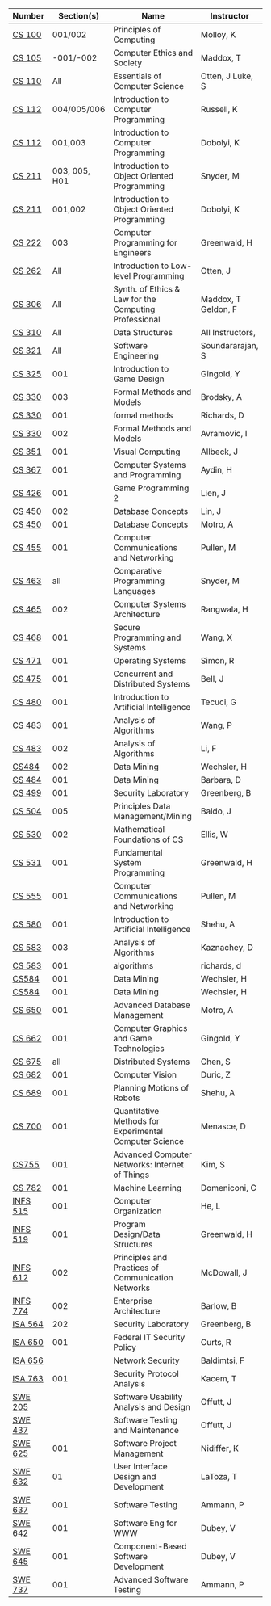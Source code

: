 | **Number** | **Section(s)** | **Name** | **Instructor** |
|------------|----------------|----------|----------------|
| [CS 100](../pdf_html/Spring2018/CS_100MolloyK.pdf) | 001/002 | Principles of Computing | Molloy, K |
| [CS 105](../pdf_html/Spring2018/CS_105MaddoxT.html) | -001/-002 | Computer Ethics and Society | Maddox, T |
| [CS 110](../pdf_html/Spring2018/CS_110Otten_J____LukeS.html) | All | Essentials of Computer Science | Otten, J    Luke, S |
| [CS 112](../pdf_html/Spring2018/CS_112RussellK.html) | 004/005/006 | Introduction to Computer Programming | Russell, K |
| [CS 112](../pdf_html/Spring2018/CS_112DobolyiK.html) | 001,003 | Introduction to Computer Programming | Dobolyi, K |
| [CS 211](../pdf_html/Spring2018/CS_211SnyderM.html) | 003, 005, H01 | Introduction to Object Oriented Programming | Snyder, M |
| [CS 211](../pdf_html/Spring2018/CS_211DobolyiK.html) | 001,002 | Introduction to Object Oriented Programming | Dobolyi, K |
| [CS 222](../pdf_html/Spring2018/CS_222GreenwaldH.pdf) | 003 | Computer Programming for Engineers | Greenwald, H |
| [CS 262](../pdf_html/Spring2018/CS_262OttenJ.html) | All | Introduction to Low-level Programming | Otten, J |
| [CS 306](../pdf_html/Spring2018/CS_306Maddox_T__GeldonF.html) | All | Synth. of Ethics & Law for the Computing Professional | Maddox, T  Geldon, F |
| [CS 310](../pdf_html/Spring2018/CS_310All_Instructors.html) | All | Data Structures | All Instructors, |
| [CS 321](../pdf_html/Spring2018/CS_321SoundararajanS.pdf) | All | Software Engineering | Soundararajan, S |
| [CS 325](../pdf_html/Spring2018/CS_325GingoldY.html) | 001 | Introduction to Game Design | Gingold, Y |
| [CS 330](../pdf_html/Spring2018/CS_330BrodskyA.pdf) | 003 | Formal Methods and Models | Brodsky, A |
| [CS 330](../pdf_html/Spring2018/CS_330RichardsD.html) | 001 | formal methods | Richards, D |
| [CS 330](../pdf_html/Spring2018/CS_330AvramovicI.pdf) | 002 | Formal Methods and Models | Avramovic, I |
| [CS 351](../pdf_html/Spring2018/CS_351AllbeckJ.html) | 001 | Visual Computing | Allbeck, J |
| [CS 367](../pdf_html/Spring2018/CS_367AydinH.html) | 001 | Computer Systems and Programming | Aydin, H |
| [CS 426](../pdf_html/Spring2018/CS_426LienJ.html) | 001 | Game Programming 2 | Lien, J |
| [CS 450](../pdf_html/Spring2018/CS_450LinJ.html) | 002 | Database Concepts | Lin, J |
| [CS 450](../pdf_html/Spring2018/CS_450MotroA.html) | 001 | Database Concepts | Motro, A |
| [CS 455](../pdf_html/Spring2018/CS_455PullenM.pdf) | 001 | Computer Communications and Networking | Pullen, M |
| [CS 463](../pdf_html/Spring2018/CS_463SnyderM.html) | all | Comparative Programming Languages | Snyder, M |
| [CS 465](../pdf_html/Spring2018/CS465RangwalaH.html) | 002 | Computer Systems Architecture | Rangwala, H |
| [CS 468](../pdf_html/Spring2018/CS_468WangX.html) | 001 | Secure Programming and Systems | Wang, X |
| [CS 471](../pdf_html/Spring2018/CS_471SimonR.html) | 001 | Operating Systems | Simon, R |
| [CS 475](../pdf_html/Spring2018/CS_475BellJ.pdf) | 001 | Concurrent and Distributed Systems | Bell, J |
| [CS 480](../pdf_html/Spring2018/CS_480TecuciG.pdf) | 001 | Introduction to Artificial Intelligence | Tecuci, G |
| [CS 483](../pdf_html/Spring2018/CS_483WangP.html) | 001 | Analysis of Algorithms | Wang, P |
| [CS 483](../pdf_html/Spring2018/CS483LiF.pdf) | 002 | Analysis of Algorithms | Li, F |
| [CS484](../pdf_html/Spring2018/CS484WechslerH.pdf) | 002 | Data Mining | Wechsler, H |
| [CS 484](../pdf_html/Spring2018/CS_484BarbaraD.html) | 001 | Data Mining | Barbara, D |
| [CS 499](../pdf_html/Spring2018/CS_499GreenbergB.pdf) | 001 | Security Laboratory | Greenberg, B |
| [CS 504](../pdf_html/Spring2018/CS_504BaldoJ.pdf) | 005 | Principles Data Management/Mining | Baldo, J |
| [CS 530](../pdf_html/Spring2018/CS_530EllisW.pdf) | 002 | Mathematical Foundations of CS | Ellis, W |
| [CS 531](../pdf_html/Spring2018/CS_531GreenwaldH.pdf) | 001 | Fundamental System Programming | Greenwald, H |
| [CS 555](../pdf_html/Spring2018/CS_555PullenM.pdf) | 001 | Computer Communications and Networking | Pullen, M |
| [CS 580](../pdf_html/Spring2018/CS580ShehuA.html) | 001 | Introduction to Artificial Intelligence | Shehu, A |
| [CS 583](../pdf_html/Spring2018/CS_583KaznacheyD.pdf) | 003 | Analysis of Algorithms | Kaznachey, D |
| [CS 583](../pdf_html/Spring2018/cs583richardsd.html) | 001 | algorithms | richards, d |
| [CS584](../pdf_html/Spring2018/CS584WechslerH.pdf) | 001 | Data Mining | Wechsler, H |
| [CS584](../pdf_html/Spring2018/CS584WechslerH.pdf) | 001 | Data Mining | Wechsler, H |
| [CS 650](../pdf_html/Spring2018/CS_650MotroA.html) | 001 | Advanced Database Management | Motro, A |
| [CS 662](../pdf_html/Spring2018/CS_662GingoldY.html) | 001 | Computer Graphics and Game Technologies | Gingold, Y |
| [CS 675](../pdf_html/Spring2018/CS_675ChenS.html) | all | Distributed Systems | Chen, S |
| [CS 682](../pdf_html/Spring2018/CS_682DuricZ.html) | 001 | Computer Vision | Duric, Z |
| [CS 689](../pdf_html/Spring2018/CS689ShehuA.html) | 001 | Planning Motions of Robots | Shehu, A |
| [CS 700](../pdf_html/Spring2018/CS_700MenasceD.html) | 001 | Quantitative Methods for Experimental Computer Science | Menasce, D |
| [CS755](../pdf_html/Spring2018/CS755KimS.pdf) | 001 | Advanced Computer Networks: Internet of Things | Kim, S |
| [CS 782](../pdf_html/Spring2018/CS_782DomeniconiC.html) | 001 | Machine Learning | Domeniconi, C |
| [INFS 515](../pdf_html/Spring2018/INFS_515HeL.pdf) | 001 | Computer Organization | He, L |
| [INFS 519](../pdf_html/Spring2018/INFS_519GreenwaldH.pdf) | 001 | Program Design/Data Structures | Greenwald, H |
| [INFS 612](../pdf_html/Spring2018/INFS_612McDowallJ.pdf) | 002 | Principles and Practices of Communication Networks | McDowall, J |
| [INFS 774](../pdf_html/Spring2018/INFS_774BarlowB.pdf) | 002 | Enterprise Architecture | Barlow, B |
| [ISA 564](../pdf_html/Spring2018/ISA_564GreenbergB202.pdf) | 202 | Security Laboratory | Greenberg, B |
| [ISA 650](../pdf_html/Spring2018/ISA_650CurtsR.pdf) | 001 | Federal IT Security Policy | Curts, R |
| [ISA 656](../pdf_html/Spring2018/ISA_656BaldimtsiF.pdf) |  | Network Security | Baldimtsi, F |
| [ISA 763](../pdf_html/Spring2018/ISA_763KacemT.pdf) | 001 | Security Protocol Analysis | Kacem, T |
| [SWE 205](../pdf_html/Spring2018/SWE_205OffuttJ.html) |  | Software Usability Analysis and Design | Offutt, J |
| [SWE 437](../pdf_html/Spring2018/SWE_437OffuttJ.html) |  | Software Testing and Maintenance | Offutt, J |
| [SWE 625](../pdf_html/Spring2018/SWE_625NidifferK.pdf) | 001 | Software Project Management | Nidiffer, K |
| [SWE 632](../pdf_html/Spring2018/SWE_632LaTozaT.pdf) | 01 | User Interface Design and Development | LaToza, T |
| [SWE 637](../pdf_html/Spring2018/SWE_637AmmannP.html) | 001 | Software Testing | Ammann, P |
| [SWE 642](../pdf_html/Spring2018/SWE_642DubeyV.pdf) | 001 | Software Eng for WWW | Dubey, V |
| [SWE 645](../pdf_html/Spring2018/SWE_645DubeyV.pdf) | 001 | Component-Based Software Development | Dubey, V |
| [SWE 737](../pdf_html/Spring2018/SWE_737AmmannP.html) | 001 | Advanced Software Testing | Ammann, P |
